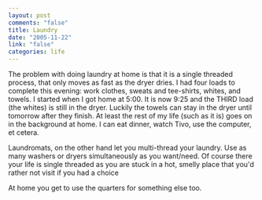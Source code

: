 ```yaml
--- 
layout: post
comments: "false"
title: Laundry
date: "2005-11-22"
link: "false"
categories: life
---
```

The problem with doing laundry at home is that it is a single threaded process, that only moves as fast as the dryer dries. I had four loads to complete this evening: work clothes, sweats and tee-shirts, whites, and towels. I started when I got home at 5:00. It is now 9:25 and the THIRD load (the whites) is still in the dryer. Luckily the towels can stay in the dryer until tomorrow after they finish. At least the rest of my life (such as it is) goes on in the background at home. I can eat dinner, watch Tivo, use the computer, et cetera.

Laundromats, on the other hand let you multi-thread your laundry. Use as many washers or dryers simultaneously as you want/need. Of course there your life is single threaded as you are stuck in a hot, smelly place that you'd rather not visit if you had a choice

At home you get to use the quarters for something else too.
